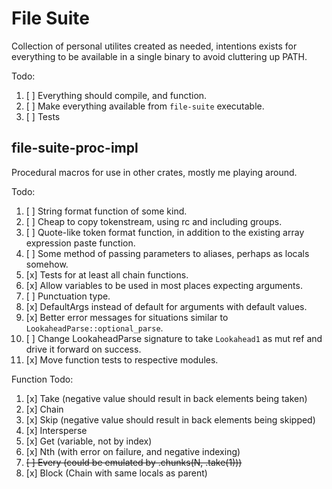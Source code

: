 # File Suite
Collection of personal utilites created as needed, intentions exists for everything to
be available in a single binary to avoid cluttering up PATH.

Todo:
1. [ ] Everything should compile, and function.
2. [ ] Make everything available from `file-suite` executable.
3. [ ] Tests

## file-suite-proc-impl
Procedural macros for use in other crates, mostly me playing around.

Todo:
1. [ ] String format function of some kind.
2. [ ] Cheap to copy tokenstream, using rc and including groups.
3. [ ] Quote-like token format function, in addition to the existing array expression paste function.
4. [ ] Some method of passing parameters to aliases, perhaps as locals somehow.
5. [x] Tests for at least all chain functions.
6. [x] Allow variables to be used in most places expecting arguments.
7. [ ] Punctuation type.
8. [x] DefaultArgs instead of default for arguments with default values.
9. [x] Better error messages for situations similar to `LookaheadParse::optional_parse`.
10. [ ] Change LookaheadParse signature to take `Lookahead1` as mut ref and drive it forward on success.
11. [x] Move function tests to respective modules.

Function Todo:
1. [x] Take (negative value should result in back elements being taken)
2. [x] Chain
3. [x] Skip (negative value should result in back elements being skipped)
3. [x] Intersperse
4. [x] Get (variable, not by index)
5. [x] Nth (with error on failure, and negative indexing)
6. ~~[ ] Every (could be emulated by .chunks(N, .take(1)))~~
7. [x] Block (Chain with same locals as parent)

